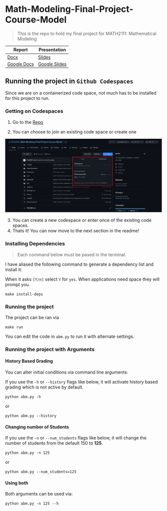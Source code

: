 # Math-Modeling-Final-Project-Course-Model

> This is the repo to hold my final project for MATH2111: Mathematical Modeling

| Report | Presentation |
| -------|--------------|
| [Docx](https://github.com/Parth099/Math-Modeling-Final-Project-Course-Model/blob/main/ppatel%20-%20MATH2121%20-%20CourseCompass%20Final%20Report.docx)| [Slides](https://github.com/Parth099/Math-Modeling-Final-Project-Course-Model/blob/main/ppatel%20-%20MATH2121%20-%20CourseCompass%20ABM%20presentation.pptx) |
| [Google Docs](https://docs.google.com/document/d/1DMVO9tJYxii_xFB0Rmuuvs_ETWEbDS9pbX4VUpyY0GE/edit?usp=sharing) | [Google Slides](https://docs.google.com/presentation/d/1PY3CsMo0ynnA305JA5orzcTsi48rlPaYL03lD14_Eds/edit?usp=sharing) |

## Running the project in `Github Codespaces`

Since we are on a containerized code space, not much has to be installed for this project to run.

### Getting on Codespaces

1. Go to the [Repo](https://github.com/Parth099/Math-Modeling-Final-Project-Course-Model)

2. You can choose to join an existing code space or create one

![./assets/step2.png](./assets/step2.png)

3. You can create a new codespace or enter once of the existing code spaces.
4. Thats it! You can now move to the next section in the readme!

### Installing Dependencies

> Each command below must be pased in the terminal.

I have aliased the following command to generate a dependency list and install it:

When it asks `[Y/n]` select `Y` for `yes`. When applications need space they will prompt you.

```shell
make install-deps
```

### Running the project

The project can be ran via

```shell
make run
```

You can edit the code in `abm.py` to run it with alternate settings.

### Running the project with Arguments

#### History Based Grading

You can alter initial conditions via command line arguments:

If you use the `-h` or `--history` flags like below, it will activate history based grading which is not active by default.

```shell
python abm.py -h
```

or

```shell
python abm.py --history
```

#### Changing number of Students

If you use the `-n` or `--num_students` flags like below, it will change the number of students from the default 150 to **125**.

```shell
python abm.py -n 125
```

or

```shell
python abm.py --num_students=125
```

#### Using both

Both arguments can be used via:

```shell
python abm.py -n 125 --h
```
